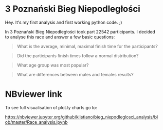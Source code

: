 # 3 Poznański Bieg Niepodległości
Hey. It's my first analysis and first working python code. ;)

In 3 Poznański Bieg Niepodległości took part 22542 participants. 
I decided to analyse this race and answer a few basic questions:

> What is the average, minimal, maximal finish time for the participants?

> Did the participants finish times follow a normal distribution? 

> What age group was most popular?

> What are differences between males and females results?


# NBviewer link
To see full visualisation of plot.ly charts go to:

https://nbviewer.jupyter.org/github/klistiano/bieg_niepodleglosci_analysis/blob/master/Race_analysis.ipynb
